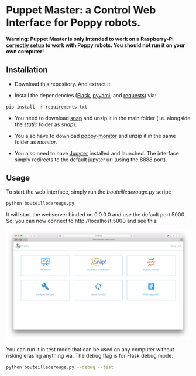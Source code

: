 # Puppet Master: a Control Web Interface for Poppy robots.

**Warning: Puppet Master is only intended to work on a Raspberry-Pi [correctly setup](TODO) to work with Poppy robots. You should not run it on your own computer!**

## Installation

* Download this repository. And extract it.

* Install the dependencies ([Flask](http://flask.pocoo.org), [pyyaml](https://bitbucket.org/xi/pyyaml), and [requests](http://docs.python-requests.org/en/master/)) via:

```bash
pip install -r requirements.txt
```

* You need to download [snap](http://snap.berkeley.edu) and unzip it in the main folder (i.e. alongside the *static* folder as *snap*).

* You also have to download [poppy-monitor](https://github.com/poppy-project/poppy-monitor) and unzip it in the same folder as *monitor*.

* You also need to have [Jupyter](http://jupyter.org) installed and launched. The interface simply redirects to the default jupyter url (using the 8888 port).


## Usage

To start the web interface, simply run the *bouteillederouge.py* script:

```bash
python bouteillederouge.py
```

It will start the webserver binded on 0.0.0.0 and use the default port 5000. So, you can now connect to http://localhost:5000 and see this:

![Homepage of the Web Interface](homepage-snapshot.png)

You can run it in test mode that can be used on any computer without risking erasing anything via. The debug flag is for Flask debug mode:

```bash
python bouteillederouge.py --debug --test
```

